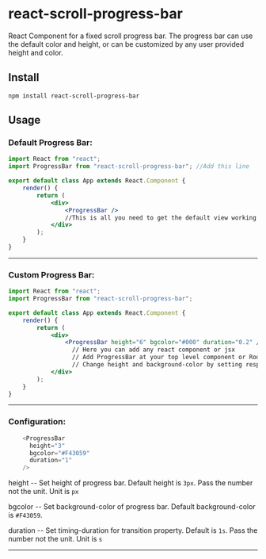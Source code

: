 # react-scroll-progress-bar
React Component for a fixed scroll progress bar. The progress bar can use the default color and height, or can be customized by any user provided height and color.

## Install

```npm
npm install react-scroll-progress-bar
```

## Usage

### Default Progress Bar:

```jsx
import React from "react";
import ProgressBar from "react-scroll-progress-bar"; //Add this line

export default class App extends React.Component {
    render() {
        return (
            <div>
                <ProgressBar />
                //This is all you need to get the default view working
            </div>
        );
    }
}
```

----

### Custom Progress Bar:

```jsx
import React from "react";
import ProgressBar from "react-scroll-progress-bar";

export default class App extends React.Component {
    render() {
        return (
            <div>
                <ProgressBar height="6" bgcolor="#000" duration="0.2" />
                  // Here you can add any react component or jsx
                  // Add ProgressBar at your top level component or Root component.
                  // Change height and background-color by setting respective props.
            </div>
        );
    }
}
```

----

### Configuration:

```javascript
    <ProgressBar
      height="3"
      bgcolor="#F43059"
      duration="1"
    />
```

height -- Set height of progress bar. Default height is `3px`. Pass the number not the unit. Unit is `px`

bgcolor -- Set background-color of progress bar. Default background-color is `#F43059`.

duration -- Set timing-duration for transition property. Default is `1s`. Pass the number not the unit. Unit is `s`

----

